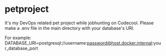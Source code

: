 # petproject
It's my DevOps related pet project while jobhunting on Codecool. Please make a .env file in the main directory with your database's URI.

For example: DATABASE_URI=postgresql://username:password@host.docker.internal:your_database_port

